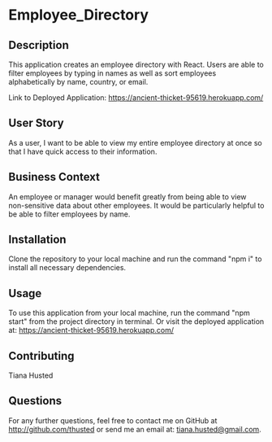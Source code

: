 # Employee_Directory

## Description
This application creates an employee directory with React. Users are able to filter employees by typing in names as well as sort employees alphabetically by name, country, or email.

Link to Deployed Application: https://ancient-thicket-95619.herokuapp.com/

## User Story
As a user, I want to be able to view my entire employee directory at once so that I have quick access to their information.

## Business Context
An employee or manager would benefit greatly from being able to view non-sensitive data about other employees. It would be particularly helpful to be able to filter employees by name.

## Installation
Clone the repository to your local machine and run the command "npm i" to install all necessary dependencies.

## Usage
To use this application from your local machine, run the command "npm start" from the project directory in terminal. Or visit the deployed application at: https://ancient-thicket-95619.herokuapp.com/

## Contributing
Tiana Husted

## Questions
For any further questions, feel free to contact me on GitHub at http://github.com/thusted or send me an email at: tiana.husted@gmail.com.
